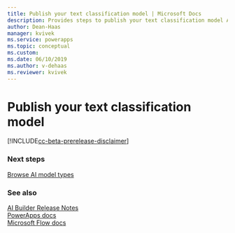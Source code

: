 ```yaml
---
title: Publish your text classification model | Microsoft Docs
description: Provides steps to publish your text classification model AI Builder.
author: Dean-Haas
manager: kvivek
ms.service: powerapps
ms.topic: conceptual
ms.custom: 
ms.date: 06/10/2019
ms.author: v-dehaas
ms.reviewer: kvivek
---
```


# Publish your text classification model

[!INCLUDE[cc-beta-prerelease-disclaimer](./includes/cc-beta-prerelease-disclaimer.md)]




### Next steps
[Browse AI model types](browse-ai-model-types) 

### See also
[AI Builder Release Notes](/power-platform-release-notes/october19/ai-builder)<br/>
[PowerApps docs](https://docs.microsoft.com/powerapps/)<br/>
[Microsoft Flow docs](https://docs.microsoft.com/flow/getting-started)
